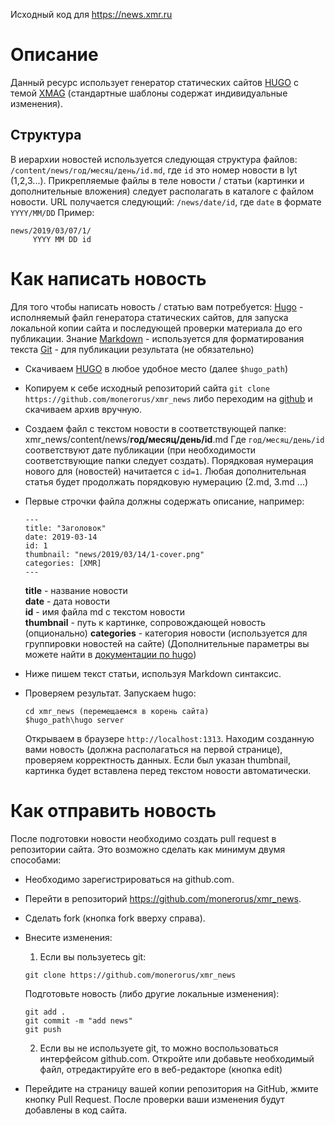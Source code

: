 Исходный код для https://news.xmr.ru

# Описание

Данный ресурс использует генератор статических сайтов [HUGO](https://gohugo.io) с темой [XMAG](https://github.com/yihui/hugo-xmag) (стандартные шаблоны содержат индивидуальные изменения).

## Структура

В иерархии новостей используется следующая структура файлов: `/content/news/год/месяц/день/id.md`, где `id` это  номер новости в lyt (1,2,3...). Прикрепляемые файлы в теле новости / статьи (картинки и дополнительные вложения) следует располагать в каталоге с файлом новости.
URL получается следующий: `/news/date/id`, где `date` в формате `YYYY/MM/DD`
Пример:
```
news/2019/03/07/1/  
     YYYY MM DD id
```

# Как написать новость

Для того чтобы написать новость / статью вам потребуется:
[Hugo](https://github.com/gohugoio/hugo/releases) - исполняемый файл генератора статических сайтов, для запуска локальной копии сайта и последующей проверки материала до его публикации.
Знание [Markdown](https://github.com/adam-p/markdown-here/wiki/Markdown-Cheatsheet#code) - используется для форматирования текста
[Git](https://git-scm.com/) - для публикации результата (не обязательно)

* Скачиваем [HUGO](https://github.com/gohugoio/hugo/releases) в любое удобное место (далее `$hugo_path`)

* Копируем к себе исходный репозиторий сайта
    `git clone https://github.com/monerorus/xmr_news` либо переходим на [github](https://github.com/monerorus/xmr_news) и скачиваем архив вручную.

* Создаем файл с текстом новости в соответствующей папке: xmr_news/content/news/**год/месяц/день/id**.md
  Где `год/месяц/день/id` соответствуют дате публикации (при необходимости соответствующие папки следует создать). Порядковая нумерация нового для (новостей) начитается с `id=1`. Любая дополнительная статья будет продолжать порядковую нумерацию (2.md, 3.md ...)

* Первые строчки файла должны содержать описание, например:  
  ```
  ---
  title: "Заголовок"
  date: 2019-03-14
  id: 1
  thumbnail: "news/2019/03/14/1-cover.png"
  categories: [XMR]
  ---
  ```
  **title** - название новости  
  **date** - дата новости  
  **id** - имя файла md с текстом новости  
  **thumbnail** - путь к картинке, сопровождающей новость (опционально)
  **categories** - категория новости (используется для группировки новостей на сайте)
  (Дополнительные параметры вы можете найти в [документации по hugo](https://gohugo.io/documentation/))

* Ниже пишем текст статьи, используя Markdown синтаксис.

* Проверяем результат. Запускаем hugo:
  ```
  cd xmr_news (перемещаемся в корень сайта)
  $hugo_path\hugo server
  ```
  Открываем в браузере `http://localhost:1313`. Находим созданную вами новость (должна располагаться на первой странице), проверяем корректность данных.
  Если был указан thumbnail, картинка будет вставлена перед текстом новости автоматически.

# Как отправить новость

После подготовки новости необходимо создать pull request в репозитории сайта. Это возможно сделать как минимум двумя способами:

* Необходимо зарегистрироваться на github.com.  
* Перейти в репозиторий https://github.com/monerorus/xmr_news.  
* Сделать fork (кнопка fork вверху справа).

* Внесите изменения:

  1. Если вы пользуетесь git:
    ```
    git clone https://github.com/monerorus/xmr_news
    ```
    Подготовьте новость (либо другие локальные изменения):
    ```
    git add .
    git commit -m "add news"
    git push
    ````

  2. Если вы не используете git, то можно воспользоваться интерфейсом github.com.
     Откройте или добавьте необходимый файл, отредактируйте его в веб-редакторе (кнопка edit)

* Перейдите на страницу вашей копии репозитория на GitHub, жмите кнопку Pull Request.
  После проверки ваши изменения будут добавлены в код сайта.
